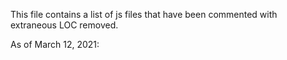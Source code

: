 This file contains a list of js files that have been commented with extraneous LOC removed.

As of March 12, 2021:
